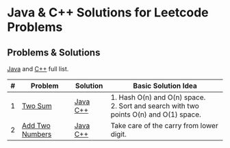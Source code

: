 # Java & C++ Solutions for Leetcode Problems

## Problems & Solutions

[Java](https://github.com/qiyuangong/leetcode/tree/master/java) and [C++](https://github.com/qiyuangong/leetcode/tree/master/cpp) full list.

| # | Problem | Solution | Basic Solution Idea |
|---| ----- | -------- | --------------------- |
| 1 | [Two Sum](https://leetcode.com/problems/two-sum/) | [Java](https://github.com/umsh1ume/letsleet/blob/master/cpp/001_Two_Sum.java) [C++](https://github.com/qiyuangong/leetcode/blob/master/java/001_Two_Sum.java) | 1. Hash O(n) and O(n) space.<br>2. Sort and search with two points O(n) and O(1) space. |
| 2 | [Add Two Numbers](https://leetcode.com/problems/add-two-numbers/) | [Java](https://github.com/qiyuangong/leetcode/blob/master/python/002_Add_Two_Numbers.cpp) [C++](https://github.com/qiyuangong/leetcode/blob/master/java/002_Add_Two_Numbers.java) | Take care of the carry from lower digit.
